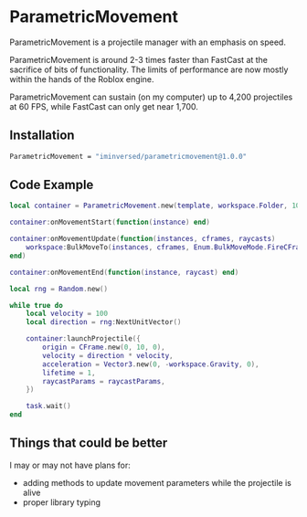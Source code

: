 # ParametricMovement
ParametricMovement is a projectile manager with an emphasis on speed.

ParametricMovement is around 2-3 times faster than FastCast at the sacrifice of bits of functionality. The limits of performance are now mostly within the hands of the Roblox engine.

ParametricMovement can sustain (on my computer) up to 4,200 projectiles at 60 FPS, while FastCast can only get near 1,700.

## Installation

```bash
ParametricMovement = "iminversed/parametricmovement@1.0.0"
```

## Code Example

```lua
local container = ParametricMovement.new(template, workspace.Folder, 1000)

container:onMovementStart(function(instance) end)

container:onMovementUpdate(function(instances, cframes, raycasts)
	workspace:BulkMoveTo(instances, cframes, Enum.BulkMoveMode.FireCFrameChanged)
end)

container:onMovementEnd(function(instance, raycast) end)

local rng = Random.new()

while true do
	local velocity = 100
	local direction = rng:NextUnitVector()

	container:launchProjectile({
		origin = CFrame.new(0, 10, 0),
		velocity = direction * velocity,
		acceleration = Vector3.new(0, -workspace.Gravity, 0),
		lifetime = 1,
		raycastParams = raycastParams,
	})

	task.wait()
end
```

## Things that could be better

I may or may not have plans for:
 - adding methods to update movement parameters while the projectile is alive
 - proper library typing